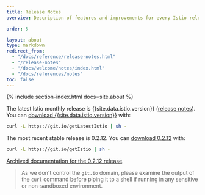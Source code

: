 ```yaml
---
title: Release Notes
overview: Description of features and improvements for every Istio release.

order: 5

layout: about
type: markdown
redirect_from:
  - "/docs/reference/release-notes.html"
  - "/release-notes"
  - "/docs/welcome/notes/index.html"
  - "/docs/references/notes"
toc: false
---
```

{% include section-index.html docs=site.about %}

The latest Istio monthly release is {{site.data.istio.version}} ([release notes]({{site.data.istio.version}}.html)). You can
[download {{site.data.istio.version}}](https://github.com/istio/istio/releases) with:

```bash
curl -L https://git.io/getLatestIstio | sh -
```

The most recent stable release is 0.2.12. You can [download 0.2.12](https://github.com/istio/istio/releases/tag/0.2.12) with:

```bash
curl -L https://git.io/getIstio | sh -
```

[Archived documentation for the 0.2.12 release](https://archive.istio.io/v0.2/docs/).

> As we don't control the `git.io` domain, please examine the output of the `curl` command before piping it to a shell if running in any
sensitive or non-sandboxed environment.
